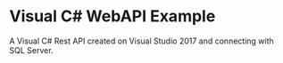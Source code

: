 # Visual C# WebAPI Example

A Visual C# Rest API created on Visual Studio 2017 and connecting with SQL Server.
